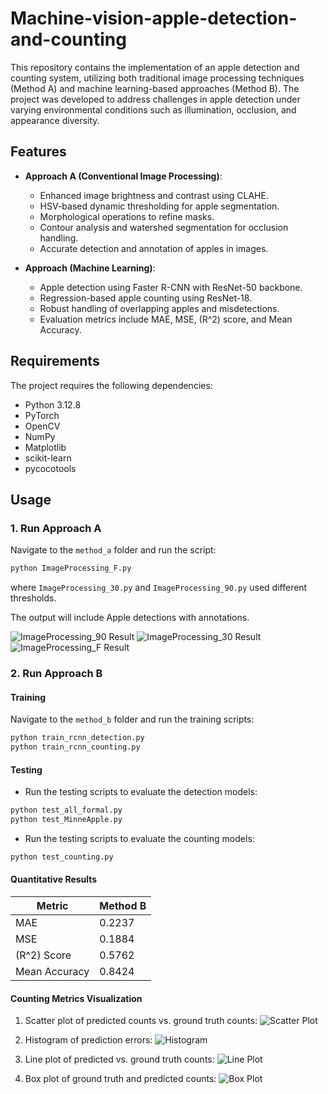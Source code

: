 # Machine-vision-apple-detection-and-counting
This repository contains the implementation of an apple detection and counting system, utilizing both traditional image processing techniques (Method A) and machine learning-based approaches (Method B). The project was developed to address challenges in apple detection under varying environmental conditions such as illumination, occlusion, and appearance diversity.

## **Features**
- **Approach A (Conventional Image Processing)**:
  - Enhanced image brightness and contrast using CLAHE.
  - HSV-based dynamic thresholding for apple segmentation.
  - Morphological operations to refine masks.
  - Contour analysis and watershed segmentation for occlusion handling.
  - Accurate detection and annotation of apples in images.

- **Approach (Machine Learning)**:
  - Apple detection using Faster R-CNN with ResNet-50 backbone.
  - Regression-based apple counting using ResNet-18.
  - Robust handling of overlapping apples and misdetections.
  - Evaluation metrics include MAE, MSE, \(R^2\) score, and Mean Accuracy.

## **Requirements**
The project requires the following dependencies:
- Python 3.12.8
- PyTorch
- OpenCV
- NumPy
- Matplotlib
- scikit-learn
- pycocotools

## **Usage**
### **1. Run Approach A**
Navigate to the `method_a` folder and run the script:
```bash
python ImageProcessing_F.py
```
where `ImageProcessing_30.py` and `ImageProcessing_90.py` used different thresholds.

The output will include Apple detections with annotations.

![ImageProcessing_90 Result](Results/Image%20processing/FigureA1_90.png)
![ImageProcessing_30 Result](Results/Image%20processing/FigureA1_30.png)
![ImageProcessing_F Result](Results/Image%20processing/FigureA1_79F.png)


### **2. Run Approach B**

#### **Training**
Navigate to the `method_b` folder and run the training scripts:
```bash
python train_rcnn_detection.py
python train_rcnn_counting.py
```

#### **Testing**
- Run the testing scripts to evaluate the detection models:
```bash
python test_all_formal.py
python test_MinneApple.py
```

- Run the testing scripts to evaluate the counting models:
```bash
python test_counting.py
```
#### **Quantitative Results**
| Metric           | Method B  |
|------------------|-----------|
| MAE             | 0.2237    |
| MSE             | 0.1884    |
| \(R^2\) Score   | 0.5762    |
| Mean Accuracy   | 0.8424    |

#### **Counting Metrics Visualization**
1. Scatter plot of predicted counts vs. ground truth counts:
   ![Scatter Plot](Results/Evaluation%20Machine%20learning/scatter%20diagram.png)

2. Histogram of prediction errors:
   ![Histogram](Results/Evaluation%20Machine%20learning/error%20histogram.png)

3. Line plot of predicted vs. ground truth counts:
   ![Line Plot](Results/Evaluation%20Machine%20learning/line%20plot.png)

4. Box plot of ground truth and predicted counts:
   ![Box Plot](Results/Evaluation%20Machine%20learning/box%20plots.png)

